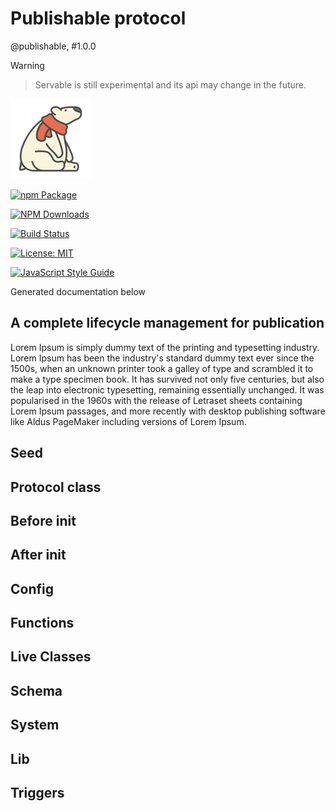 # Publishable protocol


@publishable, #1.0.0


> [!WARNING]

> Servable is still experimental and its api may change in the future.

  

![icon](/static/img/polar-bear-4.png "icon")




[![npm Package](https://img.shields.io/npm/v/@servable-community/publishable.svg?style=flat-square)](https://www.npmjs.org/package/@servable-community/publishable)

[![NPM Downloads](https://img.shields.io/npm/dm/@servable-community/publishable.svg)](https://npmjs.org/package/@servable-community/publishable)

[![Build Status](https://github.com/servable-community/publishable/actions/workflows/release.yml/badge.svg)](https://github.com/servable-community/publishable/actions/tests.yml)

[![License: MIT](https://img.shields.io/badge/License-MIT-yellow.svg)](https://opensource.org/licenses/MIT)

[![JavaScript Style Guide](https://img.shields.io/badge/code_style-standard-brightgreen.svg)](https://standardjs.com)




Generated documentation below


## A complete lifecycle management for publication



Lorem Ipsum is simply dummy text of the printing and typesetting industry. Lorem Ipsum has been the industry's standard dummy text ever since the 1500s, when an unknown printer took a galley of type and scrambled it to make a type specimen book. It has survived not only five centuries, but also the leap into electronic typesetting, remaining essentially unchanged. It was popularised in the 1960s with the release of Letraset sheets containing Lorem Ipsum passages, and more recently with desktop publishing software like Aldus PageMaker including versions of Lorem Ipsum.





## Seed

## Protocol class

## Before init

## After init

## Config

## Functions

## Live Classes

## Schema

## System

## Lib

## Triggers
